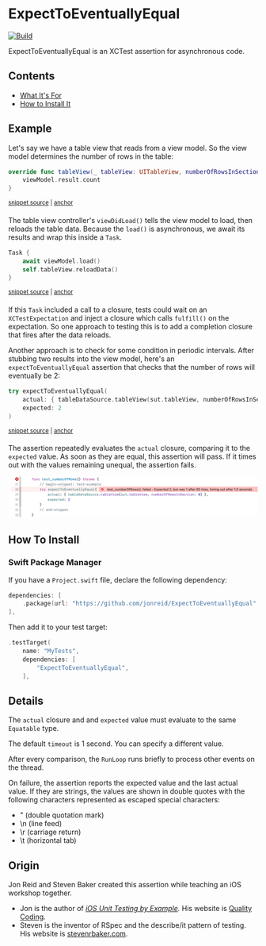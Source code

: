# ExpectToEventuallyEqual

[![Build](https://github.com/jonreid/ExpectToEventuallyEqual/actions/workflows/build.yml/badge.svg)](https://github.com/jonreid/ExpectToEventuallyEqual/actions/workflows/build.yml)

ExpectToEventuallyEqual is an XCTest assertion for asynchronous code.

<!-- toc -->
## Contents

  * [What It's For](#what-its-for)
  * [How to Install It](#how-to-install-it)<!-- endToc -->

## Example

Let's say we have a table view that reads from a view model. So the view model determines the number of rows in the table:

<!-- snippet: number-of-rows -->
<a id='snippet-number-of-rows'></a>
```swift
override func tableView(_ tableView: UITableView, numberOfRowsInSection section: Int) -> Int {
    viewModel.result.count
}
```
<sup><a href='/SampleApp/SampleApp/TableViewController.swift#L18-L22' title='Snippet source file'>snippet source</a> | <a href='#snippet-number-of-rows' title='Start of snippet'>anchor</a></sup>
<!-- endSnippet -->

The table view controller's `viewDidLoad()` tells the view model to load, then reloads the table data. Because the `load()` is asynchronous, we await its results and wrap this inside a `Task`.

<!-- snippet: task -->
<a id='snippet-task'></a>
```swift
Task {
    await viewModel.load()
    self.tableView.reloadData()
}
```
<sup><a href='/SampleApp/SampleApp/TableViewController.swift#L10-L15' title='Snippet source file'>snippet source</a> | <a href='#snippet-task' title='Start of snippet'>anchor</a></sup>
<!-- endSnippet -->

If this `Task` included a call to a closure, tests could wait on an `XCTestExpectation` and inject a closure which calls `fulfill()` on the expectation. So one approach to testing this is to add a completion closure that fires after the data reloads.

Another approach is to check for some condition in periodic intervals. After stubbing two results into the view model, here's an `expectToEventuallyEqual` assertion that checks that the number of rows will eventually be 2:

<!-- snippet: test-example -->
<a id='snippet-test-example'></a>
```swift
try expectToEventuallyEqual(
    actual: { tableDataSource.tableView(sut.tableView, numberOfRowsInSection: 0) },
    expected: 2
)
```
<sup><a href='/SampleApp/SampleAppTests/TableViewControllerTests.swift#L27-L32' title='Snippet source file'>snippet source</a> | <a href='#snippet-test-example' title='Start of snippet'>anchor</a></sup>
<!-- endSnippet -->

The assertion repeatedly evaluates the `actual` closure, comparing it to the `expected` value. As soon as they are equal, this assertion will pass. If it times out with the values remaining unequal, the assertion fails.

![Example failure says test_numberOfRows(): failed - Expected 2, but was 1 after 93 tries, timing out after 1.0 seconds](images/example-failure.png)

## How To Install

### Swift Package Manager

If you have a `Project.swift` file, declare the following dependency:

```swift
dependencies: [
    .package(url: "https://github.com/jonreid/ExpectToEventuallyEqual", branch: "master"),
],
```

Then add it to your test target:

```swift
.testTarget(
    name: "MyTests",
    dependencies: [
        "ExpectToEventuallyEqual",
    ],
```

## Details

The `actual` closure and  and `expected` value must evaluate to the same `Equatable` type.

The default `timeout` is 1 second. You can specify a different value.

After every comparison, the `RunLoop` runs briefly to process other events on the thread.

On failure, the assertion reports the expected value and the last actual value. If they are strings, the values are shown in double quotes with the following characters represented as escaped special characters:

- \" (double quotation mark)
- \n (line feed)
- \r (carriage return)
- \t (horizontal tab)

## Origin

Jon Reid and Steven Baker created this assertion while teaching an iOS workshop together.

- Jon is the author of _[iOS Unit Testing by Example](https://iosunittestingbyexample.com)._ His website is [Quality Coding](https://qualitycoding.org).
- Steven is the inventor of RSpec and the describe/it pattern of testing. His website is [stevenrbaker.com](https://stevenrbaker.com).
